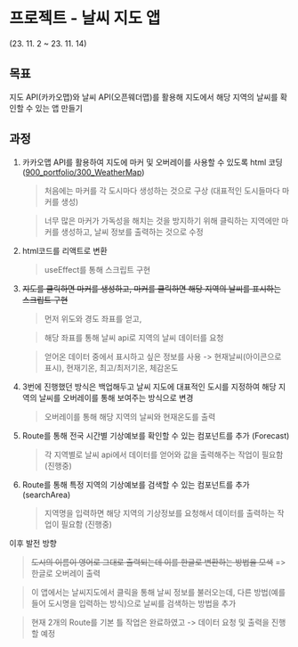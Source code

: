 # 프로젝트 - 날씨 지도 앱 
(23. 11. 2 ~ 23. 11. 14)

## 목표

지도 API(카카오맵)와 날씨 API(오픈웨더맵)를 활용해 지도에서 해당 지역의 날씨를 확인할 수 있는 앱 만들기

## 과정

1. 카카오맵 API를 활용하여 지도에 마커 및 오버레이를 사용할 수 있도록 html 코딩 ([900_portfolio/300_WeatherMap](https://github.com/WOONG-riginal/front-end/tree/main/900_portfolio/300_WeatherMap))
   
   > 처음에는 마커를 각 도시마다 생성하는 것으로 구상 (대표적인 도시들마다 마커를 생성)
   
   > 너무 많은 마커가 가독성을 해치는 것을 방지하기 위해 클릭하는 지역에만 마커를 생성하고, 날씨 정보를 출력하는 것으로 수정

2. html코드를 리액트로 변환
   
   > useEffect를 통해 스크립트 구현
   
3. <del>지도를 클릭하면 마커를 생성하고, 마커를 클릭하면 해당 지역의 날씨를 표시하는 스크립트 구현</del>

   > 먼저 위도와 경도 좌표를 얻고,
   
   > 해당 좌표를 통해 날씨 api로 지역의 날씨 데이터를 요청
   
   > 얻어온 데이터 중에서 표시하고 싶은 정보를 사용 -> 현재날씨(아이콘으로 표시), 현재기온, 최고/최저기온, 체감온도

4. 3번에 진행했던 방식은 백업해두고 날씨 지도에 대표적인 도시를 지정하여 해당 지역의 날씨를 오버레이를 통해 보여주는 방식으로 변경

   > 오버레이를 통해 해당 지역의 날씨와 현재온도를 출력

5. Route를 통해 전국 시간별 기상예보를 확인할 수 있는 컴포넌트를 추가 (Forecast)

   > 각 지역별로 날씨 api에서 데이터를 얻어와 값을 출력해주는 작업이 필요함 (진행중)

6. Route를 통해 특정 지역의 기상예보를 검색할 수 있는 컴포넌트를 추가 (searchArea)

   > 지역명을 입력하면 해당 지역의 기상정보를 요청해서 데이터를 출력하는 작업이 필요함 (진행중)


이후 발전 방향
   > <del>도시의 이름이 영어로 그대로 출력되는데 이를 한글로 변환하는 방법을 모색</del> => 한글로 오버레이 출력

   > 이 앱에서는 날씨지도에서 클릭을 통해 날씨 정보를 불러오는데, 다른 방법(예를 들어 도시명을 입력하는 방식)으로 날씨를 검색하는 방법을 추가

   > 현재 2개의 Route를 기본 틀 작업은 완료하였고 -> 데이터 요청 및 출력을 진행할 예정
